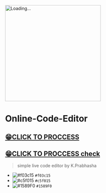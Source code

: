 <img src="K.Prabhasha.gif" alt="Loading..." width="310"/>

# Online-Code-Editor

## [😁CLICK TO PROCCESS](http://htmlpreview.github.io/?https://github.com/prabhasha2006/Online-Code-Editor/blob/main/editor.html)

## [😁CLICK TO PROCCESS check](http://htmlpreview.github.io/?https://github.com/panuwa2006/Online-Code-Editor/blob/main/online2.html)

> simple live code editor by K.Prabhasha


- ![#f03c15](https://via.placeholder.com/15/f03c15/f03c15.png) `#f03c15`
- ![#c5f015](https://via.placeholder.com/15/c5f015/c5f015.png) `#c5f015`
- ![#1589F0](https://via.placeholder.com/15/1589F0/1589F0.png) `#1589F0`


